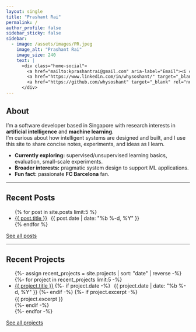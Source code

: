 ```yaml
---
layout: single
title: "Prashant Rai"
permalink: /
author_profile: false
sidebar_sticky: false 
sidebar:
  - image: /assets/images/PR.jpeg
    image_alt: "Prashant Rai"
    image_size: 240
    text: |
      <div class="home-social">
        <a href="mailto:kprashantrai@gmail.com" aria-label="Email"><i class="fas fa-envelope"></i></a>
        <a href="https://www.linkedin.com/in/whysoshant/" target="_blank" rel="noopener" aria-label="LinkedIn"><i class="fab fa-linkedin"></i></a>
        <a href="https://github.com/whysoshant" target="_blank" rel="noopener" aria-label="GitHub"><i class="fab fa-github"></i></a>
      </div>
---
```



## About

I’m a software developer based in Singapore with research interests in **artificial intelligence** and **machine learning**.  
I’m curious about how intelligent systems are designed and built, and I use this site to share concise notes, experiments, and ideas as I learn.

- **Currently exploring:** supervised/unsupervised learning basics, evaluation, small-scale experiments.  
- **Broader interests:** pragmatic system design to support ML applications.  
- **Fun fact:** passionate **FC Barcelona** fan.

---

## Recent Posts
<ul>
{% for post in site.posts limit:5 %}
  <li>
    <a href="{{ post.url | relative_url }}">{{ post.title }}</a>
    <span class="page__meta" style="margin-left:6px;">{{ post.date | date: "%b %-d, %Y" }}</span>
  </li>
{% endfor %}
</ul>
<p><a class="btn" href="/blog/">See all posts</a></p>

---

## Recent Projects
<ul>
{%- assign recent_projects = site.projects | sort: "date" | reverse -%}
{%- for project in recent_projects limit:5 -%}
  <li>
    <a href="{{ project.url | relative_url }}">{{ project.title }}</a>
    {%- if project.date -%}
      <span class="page__meta" style="margin-left:6px;">{{ project.date | date: "%b %-d, %Y" }}</span>
    {%- endif -%}
    {%- if project.excerpt -%}
      <div class="archive__item-excerpt" style="margin-top:2px;">{{ project.excerpt }}</div>
    {%- endif -%}
  </li>
{%- endfor -%}
</ul>
<p><a class="btn" href="/projects/">See all projects</a></p>
